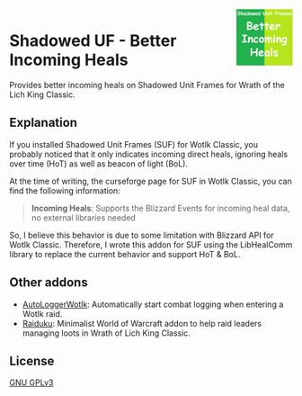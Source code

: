 <img src="https://github.com/ryp-erl/assets/blob/main/ShadowedUF_BetterIncHeals/suf-betterincheals-wotlk.jpg?raw=true" width=100 align="right" />


# Shadowed UF - Better Incoming Heals

Provides better incoming heals on Shadowed Unit Frames for Wrath of the Lich King Classic.

## Explanation

If you installed Shadowed Unit Frames (SUF) for Wotlk Classic, you probably noticed that it only indicates incoming direct heals, ignoring heals over time (HoT) as well as beacon of light (BoL).

At the time of writing, the curseforge page for SUF in Wotlk Classic, you can find the following information:
> **Incoming Heals**: Supports the Blizzard Events for incoming heal data, no external libraries needed

So, I believe this behavior is due to some limitation with Blizzard API for Wotlk Classic. Therefore, I wrote this addon for SUF using the LibHealComm library to replace the current behavior and support HoT & BoL.

## Other addons

- [AutoLoggerWotlk](https://www.curseforge.com/wow/addons/autologgerwotlk/): Automatically start combat logging when entering a Wotlk raid.
- [Raiduku](https://www.curseforge.com/wow/addons/raiduku/): Minimalist World of Warcraft addon to help raid leaders managing loots in Wrath of Lich King Classic.

## License

[GNU GPLv3](LICENSE)
